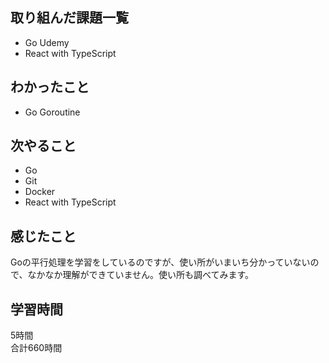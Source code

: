 ## 取り組んだ課題一覧
- Go Udemy
- React with TypeScript

## わかったこと
- Go Goroutine

## 次やること
- Go
- Git
- Docker
- React with TypeScript

## 感じたこと
Goの平行処理を学習をしているのですが、使い所がいまいち分かっていないので、なかなか理解ができていません。使い所も調べてみます。

## 学習時間
5時間<br />
合計660時間